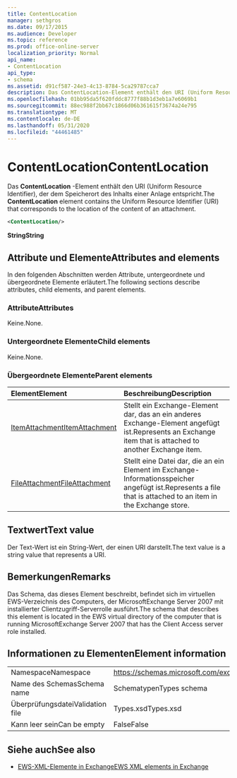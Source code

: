 ```yaml
---
title: ContentLocation
manager: sethgros
ms.date: 09/17/2015
ms.audience: Developer
ms.topic: reference
ms.prod: office-online-server
localization_priority: Normal
api_name:
- ContentLocation
api_type:
- schema
ms.assetid: d91cf587-24e3-4c13-8784-5ca29787cca7
description: Das ContentLocation-Element enthält den URI (Uniform Resource Identifier), der dem Speicherort des Inhalts einer Anlage entspricht.
ms.openlocfilehash: 01bb95da5f620fddc8777f88b1d3eb1a7e6069b1
ms.sourcegitcommit: 88ec988f2bb67c1866d06b361615f3674a24e795
ms.translationtype: MT
ms.contentlocale: de-DE
ms.lasthandoff: 05/31/2020
ms.locfileid: "44461485"
---
```

# <a name="contentlocation"></a><span data-ttu-id="4ba3b-103">ContentLocation</span><span class="sxs-lookup"><span data-stu-id="4ba3b-103">ContentLocation</span></span>

<span data-ttu-id="4ba3b-104">Das **ContentLocation** -Element enthält den URI (Uniform Resource Identifier), der dem Speicherort des Inhalts einer Anlage entspricht.</span><span class="sxs-lookup"><span data-stu-id="4ba3b-104">The **ContentLocation** element contains the Uniform Resource Identifier (URI) that corresponds to the location of the content of an attachment.</span></span> 
  
```xml
<ContentLocation/>
```

 <span data-ttu-id="4ba3b-105">**String**</span><span class="sxs-lookup"><span data-stu-id="4ba3b-105">**String**</span></span>
## <a name="attributes-and-elements"></a><span data-ttu-id="4ba3b-106">Attribute und Elemente</span><span class="sxs-lookup"><span data-stu-id="4ba3b-106">Attributes and elements</span></span>

<span data-ttu-id="4ba3b-107">In den folgenden Abschnitten werden Attribute, untergeordnete und übergeordnete Elemente erläutert.</span><span class="sxs-lookup"><span data-stu-id="4ba3b-107">The following sections describe attributes, child elements, and parent elements.</span></span>
  
### <a name="attributes"></a><span data-ttu-id="4ba3b-108">Attribute</span><span class="sxs-lookup"><span data-stu-id="4ba3b-108">Attributes</span></span>

<span data-ttu-id="4ba3b-109">Keine.</span><span class="sxs-lookup"><span data-stu-id="4ba3b-109">None.</span></span>
  
### <a name="child-elements"></a><span data-ttu-id="4ba3b-110">Untergeordnete Elemente</span><span class="sxs-lookup"><span data-stu-id="4ba3b-110">Child elements</span></span>

<span data-ttu-id="4ba3b-111">Keine.</span><span class="sxs-lookup"><span data-stu-id="4ba3b-111">None.</span></span>
  
### <a name="parent-elements"></a><span data-ttu-id="4ba3b-112">Übergeordnete Elemente</span><span class="sxs-lookup"><span data-stu-id="4ba3b-112">Parent elements</span></span>

|<span data-ttu-id="4ba3b-113">**Element**</span><span class="sxs-lookup"><span data-stu-id="4ba3b-113">**Element**</span></span>|<span data-ttu-id="4ba3b-114">**Beschreibung**</span><span class="sxs-lookup"><span data-stu-id="4ba3b-114">**Description**</span></span>|
|:-----|:-----|
|[<span data-ttu-id="4ba3b-115">ItemAttachment</span><span class="sxs-lookup"><span data-stu-id="4ba3b-115">ItemAttachment</span></span>](itemattachment.md) <br/> |<span data-ttu-id="4ba3b-116">Stellt ein Exchange-Element dar, das an ein anderes Exchange-Element angefügt ist.</span><span class="sxs-lookup"><span data-stu-id="4ba3b-116">Represents an Exchange item that is attached to another Exchange item.</span></span>  <br/> |
|[<span data-ttu-id="4ba3b-117">FileAttachment</span><span class="sxs-lookup"><span data-stu-id="4ba3b-117">FileAttachment</span></span>](fileattachment.md) <br/> |<span data-ttu-id="4ba3b-118">Stellt eine Datei dar, die an ein Element im Exchange-Informationsspeicher angefügt ist.</span><span class="sxs-lookup"><span data-stu-id="4ba3b-118">Represents a file that is attached to an item in the Exchange store.</span></span>  <br/> |
   
## <a name="text-value"></a><span data-ttu-id="4ba3b-119">Textwert</span><span class="sxs-lookup"><span data-stu-id="4ba3b-119">Text value</span></span>

<span data-ttu-id="4ba3b-120">Der Text-Wert ist ein String-Wert, der einen URI darstellt.</span><span class="sxs-lookup"><span data-stu-id="4ba3b-120">The text value is a string value that represents a URI.</span></span>
  
## <a name="remarks"></a><span data-ttu-id="4ba3b-121">Bemerkungen</span><span class="sxs-lookup"><span data-stu-id="4ba3b-121">Remarks</span></span>

<span data-ttu-id="4ba3b-122">Das Schema, das dieses Element beschreibt, befindet sich im virtuellen EWS-Verzeichnis des Computers, der MicrosoftExchange Server 2007 mit installierter Clientzugriff-Serverrolle ausführt.</span><span class="sxs-lookup"><span data-stu-id="4ba3b-122">The schema that describes this element is located in the EWS virtual directory of the computer that is running MicrosoftExchange Server 2007 that has the Client Access server role installed.</span></span>
  
## <a name="element-information"></a><span data-ttu-id="4ba3b-123">Informationen zu Elementen</span><span class="sxs-lookup"><span data-stu-id="4ba3b-123">Element information</span></span>

|||
|:-----|:-----|
|<span data-ttu-id="4ba3b-124">Namespace</span><span class="sxs-lookup"><span data-stu-id="4ba3b-124">Namespace</span></span>  <br/> |https://schemas.microsoft.com/exchange/services/2006/types  <br/> |
|<span data-ttu-id="4ba3b-125">Name des Schemas</span><span class="sxs-lookup"><span data-stu-id="4ba3b-125">Schema name</span></span>  <br/> |<span data-ttu-id="4ba3b-126">Schematypen</span><span class="sxs-lookup"><span data-stu-id="4ba3b-126">Types schema</span></span>  <br/> |
|<span data-ttu-id="4ba3b-127">Überprüfungsdatei</span><span class="sxs-lookup"><span data-stu-id="4ba3b-127">Validation file</span></span>  <br/> |<span data-ttu-id="4ba3b-128">Types.xsd</span><span class="sxs-lookup"><span data-stu-id="4ba3b-128">Types.xsd</span></span>  <br/> |
|<span data-ttu-id="4ba3b-129">Kann leer sein</span><span class="sxs-lookup"><span data-stu-id="4ba3b-129">Can be empty</span></span>  <br/> |<span data-ttu-id="4ba3b-130">False</span><span class="sxs-lookup"><span data-stu-id="4ba3b-130">False</span></span>  <br/> |
   
## <a name="see-also"></a><span data-ttu-id="4ba3b-131">Siehe auch</span><span class="sxs-lookup"><span data-stu-id="4ba3b-131">See also</span></span>



- [<span data-ttu-id="4ba3b-132">EWS-XML-Elemente in Exchange</span><span class="sxs-lookup"><span data-stu-id="4ba3b-132">EWS XML elements in Exchange</span></span>](ews-xml-elements-in-exchange.md)

